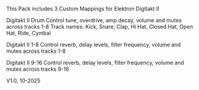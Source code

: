 This Pack includes 3 Custom Mappings for Elektron Digitakt II

Digitakt II Drum
Control tune, overdrive, amp decay, volume and mutes across tracks 1-8
Track names: Kick, Snare, Clap, Hi Hat, Closed Hat, Open Hat, Ride, Cymbal

Digitakt II 1-8
Control reverb, delay levels, filter frequency, volume and mutes across tracks 1-8

Digitakt II 9-16
Control reverb, delay levels, filter frequency, volume and mutes across tracks 9-16

V1.0, 10-2025
